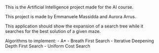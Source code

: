 This is the Artificial Intelligence project made for the AI course.

This project is made by Emmanuele Massidda and Aurora Arrus.

This application should show the expansion of a search tree while it searches for the best solution of a given maze.

Algorithms to implement:
    - A*
    - Breath First Search
    - Iterative Deepening Depth First Search
    - Uniform Cost Search
